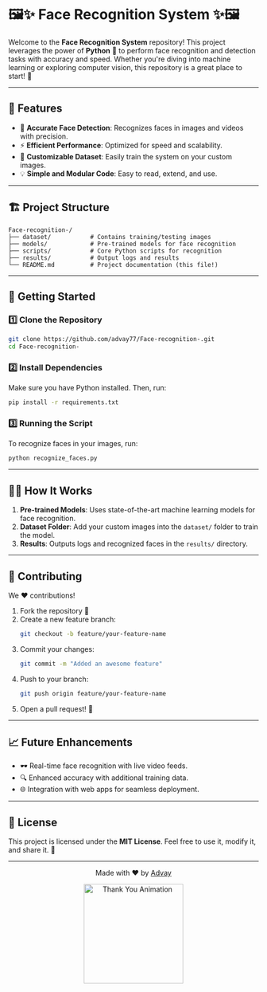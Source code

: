 # 🖼️✨ Face Recognition System ✨🖼️  


Welcome to the **Face Recognition System** repository! This project leverages the power of **Python** 🐍 to perform face recognition and detection tasks with accuracy and speed. Whether you're diving into machine learning or exploring computer vision, this repository is a great place to start! 🚀  

---

## 🌟 Features  

- 🎯 **Accurate Face Detection**: Recognizes faces in images and videos with precision.  
- ⚡ **Efficient Performance**: Optimized for speed and scalability.  
- 📁 **Customizable Dataset**: Easily train the system on your custom images.  
- 💡 **Simple and Modular Code**: Easy to read, extend, and use.  

---

## 🏗️ Project Structure  

```
Face-recognition-/
├── dataset/           # Contains training/testing images
├── models/            # Pre-trained models for face recognition
├── scripts/           # Core Python scripts for recognition
├── results/           # Output logs and results
└── README.md          # Project documentation (this file!)
```

---

## 🚀 Getting Started  

### 1️⃣ Clone the Repository  
```bash
git clone https://github.com/advay77/Face-recognition-.git
cd Face-recognition-
```  

### 2️⃣ Install Dependencies  
Make sure you have Python installed. Then, run:  
```bash
pip install -r requirements.txt
```  

### 3️⃣ Running the Script  
To recognize faces in your images, run:  
```bash
python recognize_faces.py
```  

---

## 🧑‍💻 How It Works  

1. **Pre-trained Models**: Uses state-of-the-art machine learning models for face recognition.  
2. **Dataset Folder**: Add your custom images into the `dataset/` folder to train the model.  
3. **Results**: Outputs logs and recognized faces in the `results/` directory.  

---

## 🤝 Contributing  

We ❤️ contributions!  

1. Fork the repository 🍴  
2. Create a new feature branch:  
   ```bash
   git checkout -b feature/your-feature-name
   ```  
3. Commit your changes:  
   ```bash
   git commit -m "Added an awesome feature"
   ```  
4. Push to your branch:  
   ```bash
   git push origin feature/your-feature-name
   ```  
5. Open a pull request! 🚀  

---

## 📈 Future Enhancements  

- 🕶️ Real-time face recognition with live video feeds.  
- 🔍 Enhanced accuracy with additional training data.  
- 🌐 Integration with web apps for seamless deployment.  

---

## 📜 License  

This project is licensed under the **MIT License**. Feel free to use it, modify it, and share it. 🎉  

---

<p align="center">
  Made with ❤️ by <a href="https://github.com/advay77">Advay</a>  
</p>  

<p align="center">
  <img src="https://media.giphy.com/media/xT9IgzoKnwFNmISR8I/giphy.gif" alt="Thank You Animation" width="200"/>
</p>  
